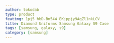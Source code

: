 ```yaml
---
author: tokodab
type: product
featimg: 1pj5_hbD-Bn54W_EKjppjy9AgZl1nkLCV
title: Diamond Uniforms Samsung Galaxy S9 Case
tags: [samsung, galaxy, s9]
category: [samsung]
---
```

